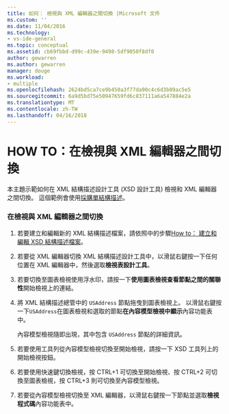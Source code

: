 ```yaml
---
title: 如何： 檢視與 XML 編輯器之間切換 |Microsoft 文件
ms.custom: ''
ms.date: 11/04/2016
ms.technology:
- vs-ide-general
ms.topic: conceptual
ms.assetid: cb69fbbd-d99c-439e-9498-5df9050f8df0
author: gewarren
ms.author: gewarren
manager: douge
ms.workload:
- multiple
ms.openlocfilehash: 2624bd5ca7ce9b450a3f77da90c4c6d3b09ac5e5
ms.sourcegitcommit: 6a9d5bd75e50947659fd6c837111a6a547884e2a
ms.translationtype: MT
ms.contentlocale: zh-TW
ms.lasthandoff: 04/16/2018
---
```

# <a name="how-to-switch-between-views-and-the-xml-editor"></a>HOW TO：在檢視與 XML 編輯器之間切換
本主題示範如何在 XML 結構描述設計工具 (XSD 設計工具) 檢視和 XML 編輯器之間切換。 這個範例會使用[採購單結構描述](../xml-tools/sample-xsd-file-simple-schema.md)。  
  
### <a name="to-switch-between-the-views-and-the-xml-editor"></a>在檢視與 XML 編輯器之間切換  
  
1.  若要建立和編輯新的 XML 結構描述檔案，請依照中的步驟[How to： 建立和編輯 XSD 結構描述檔案](../xml-tools/how-to-create-and-edit-an-xsd-schema-file.md)。  
  
2.  若要從 XML 編輯器切換 XML 結構描述設計工具中，以滑鼠右鍵按一下任何位置在 XML 編輯器中，然後選取**檢視表設計工具**。  
  
3.  若要切換至圖表檢視使用浮水印，請按一下**使用圖表檢視查看節點之間的關聯性**開始檢視上的連結。  
  
4.  將 XML 結構描述總管中的 `USAddress` 節點拖曳到圖表檢視上。 以滑鼠右鍵按一下`USAddress`在圖表檢視和選取的節點**在內容模型檢視中顯示**內容功能表中。  
  
     內容模型檢視隨即出現，其中包含 `USAddress` 節點的詳細資訊。  
  
5.  若要使用工具列從內容模型檢視切換至開始檢視，請按一下 XSD 工具列上的開始檢視按鈕。  
  
6.  若要使用快速鍵切換檢視，按 CTRL+1 可切換至開始檢視、按 CTRL+2 可切換至圖表檢視，按 CTRL+3 則可切換至內容模型檢視。  
  
7.  若要從內容模型檢視切換至 XML 編輯器，以滑鼠右鍵按一下節點並選取**檢視程式碼**內容功能表中。